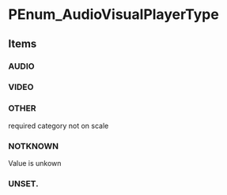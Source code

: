 # PEnum_AudioVisualPlayerType

## Items

### AUDIO


### VIDEO


### OTHER
required category not on scale

### NOTKNOWN
Value is unkown

### UNSET.

